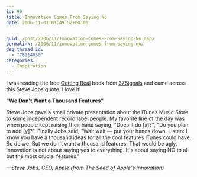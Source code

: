 ```yaml
---
id: 99
title: Innovation Comes From Saying No
date: 2006-11-01T01:49:52+00:00


guid: /post/2006/11/Innovation-Comes-From-Saying-No.aspx
permalink: /2006/11/innovation-comes-from-saying-no/
dsq_thread_id:
  - "78214030"
categories:
  - Inspiration
---
```

<p>I was reading the free <a href="http://gettingreal.37signals.com/">Getting Real</a> book from <a href="http://www.37signals.com/">37Signals</a> and came across this Steve Jobs quote. I love it!</p>
<p><b>"We Don't Want a Thousand Features"</b> </p>
<p>Steve Jobs gave a small private presentation about the iTunes Music Store to some independent record label people. My favorite line of the day was when people kept raising their hand saying, "Does it do [x]?", "Do you plan to add [y]?". Finally Jobs said, "Wait wait &mdash; put your hands down. Listen: I know you have a thousand ideas for all the cool features iTunes could have. So do we. But we don't want a thousand features. That would be ugly. Innovation is not about saying yes to everything. It's about saying NO to all but the most crucial features."</p>
<p><cite>&mdash;Steve Jobs, CEO, <a href="http://www.apple.com/">Apple</a> (from <a href="http://www.businessweek.com/bwdaily/dnflash/oct2004/nf20041012_4018_db083.htm">The Seed of Apple's Innovation</a>)</cite></p>